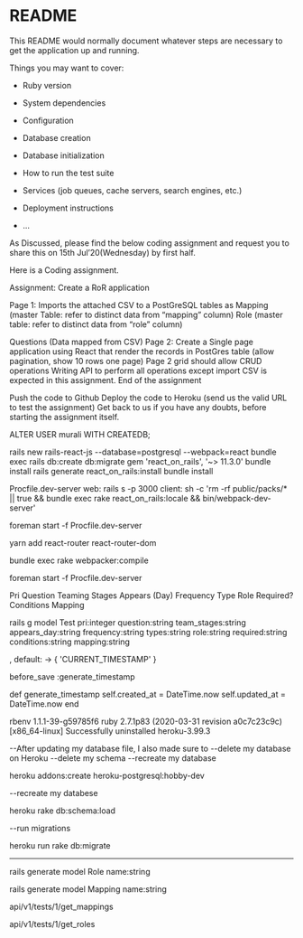 # README

This README would normally document whatever steps are necessary to get the
application up and running.

Things you may want to cover:

* Ruby version

* System dependencies

* Configuration

* Database creation

* Database initialization

* How to run the test suite

* Services (job queues, cache servers, search engines, etc.)

* Deployment instructions

* ...



As Discussed, please find the below coding assignment and request you to share this on 15th Jul’20(Wednesday) by first half.

Here is a Coding assignment. 

Assignment: Create a RoR application

Page 1: Imports the attached CSV to a PostGreSQL tables as
Mapping (master Table: refer to distinct data from “mapping” column)
Role (master table: refer to distinct data from “role” column)

Questions (Data mapped from CSV)
Page 2: Create a Single page application using React that render the records in PostGres table (allow pagination, show 10 rows one page)
Page 2 grid should allow CRUD operations
Writing API to perform all operations except import CSV is expected in this assignment.
End of the assignment

Push the code to Github 
Deploy the code to Heroku (send us the valid URL to test the assignment)
Get back to us if you have any doubts, before starting the assignment itself.


ALTER USER murali WITH CREATEDB;


rails new rails-react-js --database=postgresql --webpack=react
bundle exec rails db:create db:migrate
gem 'react_on_rails', '~> 11.3.0'
bundle install
rails generate react_on_rails:install
bundle install

Procfile.dev-server
web: rails s -p 3000
client: sh -c 'rm -rf public/packs/* || true && bundle exec rake react_on_rails:locale && bin/webpack-dev-server'

foreman start -f Procfile.dev-server


yarn add react-router react-router-dom


bundle exec rake webpacker:compile

foreman start -f Procfile.dev-server


Pri	Question	Teaming Stages	Appears (Day)	Frequency	Type	Role	Required?	Conditions	Mapping


rails g model Test pri:integer question:string team_stages:string appears_day:string frequency:string types:string role:string required:string conditions:string mapping:string 

, default: -> { 'CURRENT_TIMESTAMP' }


before_save :generate_timestamp

  def generate_timestamp
    self.created_at = DateTime.now
    self.updated_at = DateTime.now
  end





rbenv 1.1.1-39-g59785f6
ruby 2.7.1p83 (2020-03-31 revision a0c7c23c9c) [x86_64-linux]
Successfully uninstalled heroku-3.99.3



--After updating my database file, I also made sure to
--delete my database on Heroku
--delete my schema
--recreate my database

heroku addons:create heroku-postgresql:hobby-dev

--recreate my databese

heroku rake db:schema:load

--run migrations

heroku run rake db:migrate

---------------------------------------

rails generate model Role name:string

rails generate model Mapping name:string



api/v1/tests/1/get_mappings

api/v1/tests/1/get_roles